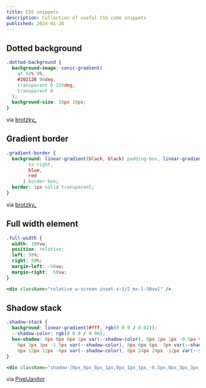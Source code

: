 ```yaml
---
title: CSS snippets
description: Collection of useful CSS code snippets
published: 2024-01-26
---
```


## Dotted background

```css
.dotted-background {
  background-image: conic-gradient(
    at 92% 8%,
    #202128 90deg,
    transparent 0 225deg,
    transparent 0
  );
  background-size: 16px 16px;
}
```

via [brotzky\_](https://twitter.com/brotzky_/status/1749506883663327557)

## Gradient border

```css
.gradient-border {
  background: linear-gradient(black, black) padding-box, linear-gradient(
        to right,
        blue,
        red
      ) border-box;
  border: 1px solid transparent;
}
```

via [brotzky\_](https://twitter.com/brotzky_/status/1750568966555340844)

## Full width element

```css
.full-width {
  width: 100vw;
  position: relative;
  left: 50%;
  right: 50%;
  margin-left: -50vw;
  margin-right: -50vw;
}
```

```jsx
<div className="relative w-screen inset-x-1/2 mx-[-50vw]" />
```

## Shadow stack

```css
.shadow-stack {
  background: linear-gradient(#fff, rgb(0 0 0 / 0.02));
  --shadow-color: rgb(0 0 0 / 0.06);
  box-shadow: 0px 0px 0px 1px var(--shadow-color), 0px 1px 1px -0.5px var(--shadow-color),
    0px 3px 3px -1.5px var(--shadow-color), 0px 6px 6px -3px var(--shadow-color),
    0px 12px 12px -6px var(--shadow-color), 0px 24px 24px -12px var(--shadow-color);
}
```

```jsx
<div className="shadow-[0px_0px_0px_1px,0px_1px_1px_-0.5px,0px_3px_3px_-1.5px,0px_6px_6px_-3px,0px_12px_12px_-6px,0px_24px_24px_-12px] shadow-black/[0.06] bg-gradient-to-b from-white to-black/[0.02]" />
```

via [PixelJanitor](https://twitter.com/PixelJanitor/status/1736834112223109411)
